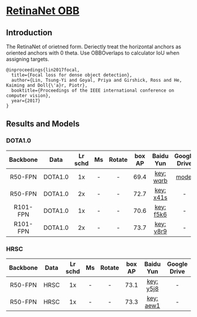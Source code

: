 # [RetinaNet OBB](https://arxiv.org/pdf/1708.02002.pdf)

## Introduction

The RetinaNet of orietned form. Deriectly treat the horizontal anchors as oriented anchors with 0 theta. Use OBBOverlaps to calculator IoU when assigning targets.

```
@inproceedings{lin2017focal,
  title={Focal loss for dense object detection},
  author={Lin, Tsung-Yi and Goyal, Priya and Girshick, Ross and He, Kaiming and Doll{\'a}r, Piotr},
  booktitle={Proceedings of the IEEE international conference on computer vision},
  year={2017}
}
```

## Results and Models

### DOTA1.0

| Backbone |   Data  | Lr schd | Ms | Rotate | box AP |                           Baidu Yun                          |                                         Google Drive                                        |
|:--------:|:-------:|:-------:|:--:|:------:|:------:|:------------------------------------------------------------:|:-------------------------------------------------------------------------------------------:|
|  R50-FPN | DOTA1.0 |    1x   |  - |    -   |  69.4  | [key: wqrb](https://pan.baidu.com/s/1cVF1jnt1ieEDk2eI9HVbRw) | [model](https://drive.google.com/file/d/1N1-POFkXfdTNlLGcRuj_nB2guWNNutZE/view?usp=sharing) |
|  R50-FPN | DOTA1.0 |    2x   |  - |    -   |  72.7  | [key: x41s](https://pan.baidu.com/s/1wwO3k_lbZpwoErfO9N6q5Q) |                                              -                                              |
| R101-FPN | DOTA1.0 |    1x   |  - |    -   |  70.6  | [key: f5k6](https://pan.baidu.com/s/1sNYVzMgWyPfjZBegVGhp4A) |                                              -                                              |
| R101-FPN | DOTA1.0 |    2x   |  - |    -   |  73.7  | [key: v8r9](https://pan.baidu.com/s/1dNhBwO4uMfanV8SrxeijCA) |                                              -                                              |

### HRSC

| Backbone | Data | Lr schd | Ms | Rotate | box AP |                           Baidu Yun                          | Google Drive |
|:--------:|:----:|:-------:|:--:|:------:|:------:|:------------------------------------------------------------:|:------------:|
|  R50-FPN | HRSC |    1x   |  - |    -   |  73.1  | [key: y5j8](https://pan.baidu.com/s/1b2aWAZ5oqKqG5GSThOYimA) |       -      |
|  R50-FPN | HRSC |    1x   |  - |    -   |  73.3  | [key: aew1](https://pan.baidu.com/s/1grCrAYO55Q38K0eQAGR5gw) |       -      |
